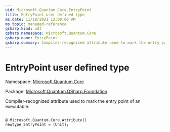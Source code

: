 ```yaml
---
uid: Microsoft.Quantum.Core.EntryPoint
title: EntryPoint user defined type
ms.date: 11/18/2021 12:00:00 AM
ms.topic: managed-reference
qsharp.kind: udt
qsharp.namespace: Microsoft.Quantum.Core
qsharp.name: EntryPoint
qsharp.summary: Compiler-recognized attribute used to mark the entry point of an executable.
---
```


# EntryPoint user defined type

Namespace: [Microsoft.Quantum.Core](xref:Microsoft.Quantum.Core)

Package: [Microsoft.Quantum.QSharp.Foundation](https://nuget.org/packages/Microsoft.Quantum.QSharp.Foundation)


Compiler-recognized attribute used to mark the entry point of an executable.

```qsharp

@ Microsoft.Quantum.Core.Attribute()
newtype EntryPoint = (Unit);
```


